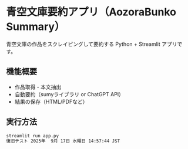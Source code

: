 # 青空文庫要約アプリ（AozoraBunko Summary）

青空文庫の作品をスクレイピングして要約する Python + Streamlit アプリです。   




## 機能概要

- 作品取得・本文抽出
- 自動要約（sumyライブラリ or ChatGPT API）
- 結果の保存（HTML/PDFなど）

## 実行方法

```bash
streamlit run app.py
復旧テスト 2025年  9月 17日 水曜日 14:57:44 JST
